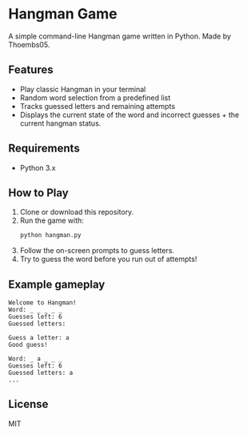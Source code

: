 # Hangman Game

A simple command-line Hangman game written in Python.
Made by Thoembs05.

## Features

- Play classic Hangman in your terminal
- Random word selection from a predefined list
- Tracks guessed letters and remaining attempts
- Displays the current state of the word and incorrect guesses + the current hangman status.

## Requirements

- Python 3.x

## How to Play

1. Clone or download this repository.
2. Run the game with:
   ```sh
   python hangman.py
   ```
3. Follow the on-screen prompts to guess letters.
4. Try to guess the word before you run out of attempts!

## Example gameplay

```terminal
Welcome to Hangman!
Word: _ _ _ _ _
Guesses left: 6
Guessed letters: 

Guess a letter: a
Good guess!

Word: _ a _ _ _
Guesses left: 6
Guessed letters: a
...
```
## License
MIT
